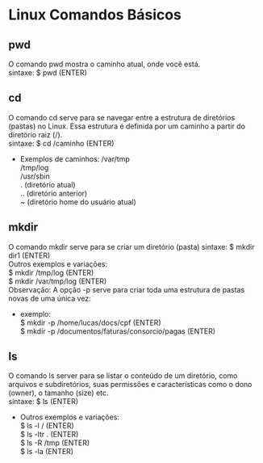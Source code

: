 # Linux Comandos Básicos

## pwd <br>
  O comando pwd mostra o caminho atual, onde você está.<br>
  sintaxe: $ pwd  (ENTER)

## cd <br>
  O comando cd serve para se navegar entre a estrutura de diretórios (pastas) no Linux. Essa estrutura é definida por um caminho a partir do diretório raiz (/). <br>
  sintaxe: $ cd /caminho (ENTER)<br>
  - Exemplos de caminhos:
  /var/tmp <br>
  /tmp/log <br>
  /usr/sbin<br>
  . (diretório atual)<br>
  .. (diretório anterior)<br>
  ~ (diretório home do usuário atual)<br>
  
## mkdir <br>
  O comando mkdir serve para se criar um diretório (pasta)
  sintaxe: $ mkdir dir1 (ENTER)<br>
  Outros exemplos e variações:<br>
  $ mkdir /tmp/log (ENTER)<br>
  $ mkdir /var/tmp/log (ENTER)<br>
  Observação: A opção -p serve para criar toda uma estrutura de pastas novas de uma única vez:<br>
  - exemplo:<br>
  $ mkdir -p /home/lucas/docs/cpf (ENTER)<br>
  $ mkdir -p /documentos/faturas/consorcio/pagas (ENTER)<br>

## ls <br>
  O comando ls server para se listar o conteúdo de um diretório, como arquivos e subdiretórios, suas permissões e características como o dono (owner), o tamanho (size) etc.<br>
  sintaxe: $ ls (ENTER)<br>
  - Outros exemplos e variações:<br>
  $ ls -l / (ENTER)<br>
  $ ls -ltr . (ENTER)<br>
  $ ls -R /tmp (ENTER)<br>
  $ ls -la (ENTER)<br>

   
